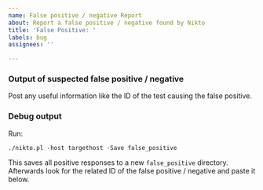 ```yaml
---
name: False positive / negative Report
about: Report a false positive / negative found by Nikto
title: 'False Positive: '
labels: bug
assignees: ''

---
```


### Output of suspected false positive / negative

Post any useful information like the ID of the test causing the false positive.

### Debug output

Run:

```
./nikto.pl -host targethost -Save false_positive
```

This saves all positive responses to a new `false_positive` directory. Afterwards look
for the related ID of the false positive / negative and paste it below.
